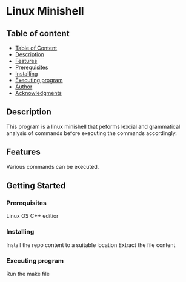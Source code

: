 # Linux Minishell


## Table of content
* [Table of Content](#table-of-content)
* [Description](#description)
* [Features](#features)
* [Prerequisites](#prerequisites)
* [Installing](#installing)
* [Executing program](#executing-program)
* [Author](#author)
* [Acknowledgments](#acknowledgments)

## Description
This program is a linux minishell that peforms lexcial and grammatical analysis of commands before executing the commands accordingly. 

## Features
Various commands can be executed.

## Getting Started

### Prerequisites 
Linux OS 
C++ editior

### Installing
Install the repo content to a suitable location
Extract the file content 

### Executing program
Run the make file 
